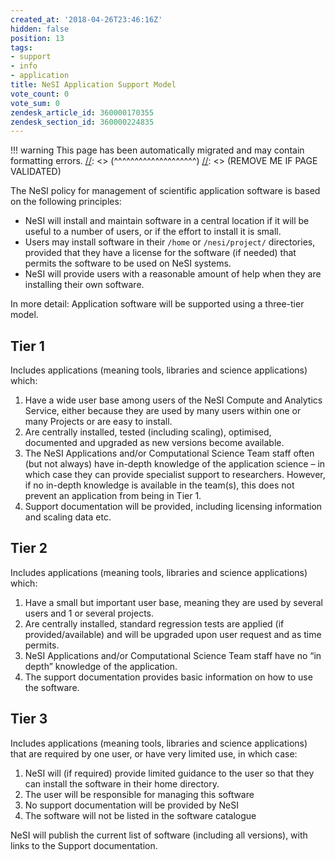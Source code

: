 ```yaml
---
created_at: '2018-04-26T23:46:16Z'
hidden: false
position: 13
tags:
- support
- info
- application
title: NeSI Application Support Model
vote_count: 0
vote_sum: 0
zendesk_article_id: 360000170355
zendesk_section_id: 360000224835
---
```




[//]: <> (REMOVE ME IF PAGE VALIDATED)
[//]: <> (vvvvvvvvvvvvvvvvvvvv)
!!! warning
    This page has been automatically migrated and may contain formatting errors.
[//]: <> (^^^^^^^^^^^^^^^^^^^^)
[//]: <> (REMOVE ME IF PAGE VALIDATED)

The NeSI policy for management of scientific application software is
based on the following principles:

-   NeSI will install and maintain software in a central location if it
will be useful to a number of users, or if the effort to install it
is small.
-   Users may install software in their `/home` or `/nesi/project/`
directories, provided that they have a license for the software (if
needed) that permits the software to be used on NeSI systems.
-   NeSI will provide users with a reasonable amount of help when they
are installing their own software.

In more detail: Application software will be supported using a
three-tier model.

## Tier 1

Includes applications (meaning tools, libraries and science
applications) which:

1.  Have a wide user base among users of the NeSI Compute and Analytics
Service, either because they are used by many users within one or
many Projects or are easy to install.
2.  Are centrally installed, tested (including scaling), optimised,
documented and upgraded as new versions become available.
3.  The NeSI Applications and/or Computational Science Team staff often
(but not always) have in-depth knowledge of the application science
– in which case they can provide specialist support to researchers.
However, if no in-depth knowledge is available in the team(s), this
does not prevent an application from being in Tier 1.
4.  Support documentation will be provided, including licensing
information and scaling data etc.

## Tier 2

Includes applications (meaning tools, libraries and science
applications) which:

1.  Have a small but important user base, meaning they are used by
several users and 1 or several projects.
2.  Are centrally installed, standard regression tests are applied (if
provided/available) and will be upgraded upon user request and as
time permits.
3.  NeSI Applications and/or Computational Science Team staff have no
“in depth” knowledge of the application.
4.  The support documentation provides basic information on how to use
the software.

## Tier 3

Includes applications (meaning tools, libraries and science
applications) that are required by one user, or have very limited use,
in which case:

1.  NeSI will (if required) provide limited guidance to the user so that
they can install the software in their home directory.
2.  The user will be responsible for managing this software
3.  No support documentation will be provided by NeSI
4.  The software will not be listed in the software catalogue

NeSI will publish the current list of software (including all versions),
with links to the Support documentation.



<!--<p>Applications for central installation of new software on the NeSI systems (post initial implementation on the new platforms) will be made via an <a href="#_Application_Installation_Request">Application Installation request form</a>, where sufficient information will need to be provided to enable NeSI to make a decision as to which Tier the software falls in.  Applications for Tier 1 support will require approval by NeSI Management (or as delegated, e.g. to Solutions or HPC Compute and Analytics lead’s).</p>-->